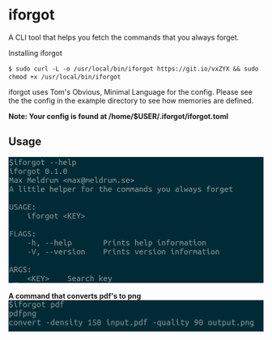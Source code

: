 # iforgot

A CLI tool that helps you fetch the commands that you always forget. 

Installing iforgot
```
$ sudo curl -L -o /usr/local/bin/iforgot https://git.io/vxZYX && sudo chmod +x /usr/local/bin/iforgot
```

iforgot uses Tom's Obvious, Minimal Language for the config. Please see the the config in the example directory to see how memories are defined.

**Note: Your config is found at /home/$USER/.iforgot/iforgot.toml**

## Usage

![](img/iforgot.png?raw=true)


**A command that converts pdf's to png**
![](img/pdfpng.png?raw=true)

